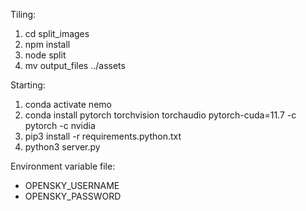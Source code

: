 Tiling:
1. cd split_images
2. npm install
3. node split
4. mv output_files ../assets

Starting:
1. conda activate nemo
2. conda install pytorch torchvision torchaudio pytorch-cuda=11.7 -c pytorch -c nvidia
3. pip3 install -r requirements.python.txt
4. python3 server.py

Environment variable file:
- OPENSKY_USERNAME
- OPENSKY_PASSWORD